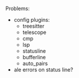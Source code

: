 Problems:
  - config plugins:
    - treesitter
    - telescope
    - cmp
    - lsp
    - statusline
    - bufferline
    - auto_pairs
  - ale errors on status line?
